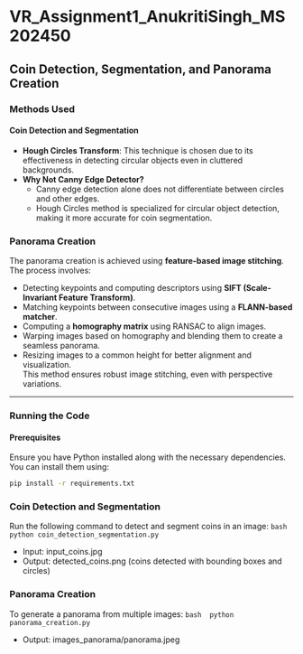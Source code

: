 # **VR_Assignment1_AnukritiSingh_MS202450**  
## **Coin Detection, Segmentation, and Panorama Creation**  

### **Methods Used**  
#### **Coin Detection and Segmentation**  
- **Hough Circles Transform**: This technique is chosen due to its effectiveness in detecting circular objects even in cluttered backgrounds.  
- **Why Not Canny Edge Detector?**  
  - Canny edge detection alone does not differentiate between circles and other edges.  
  - Hough Circles method is specialized for circular object detection, making it more accurate for coin segmentation.  

### **Panorama Creation**  
The panorama creation is achieved using **feature-based image stitching**. The process involves:  
- Detecting keypoints and computing descriptors using **SIFT (Scale-Invariant Feature Transform)**.  
- Matching keypoints between consecutive images using a **FLANN-based matcher**.  
- Computing a **homography matrix** using RANSAC to align images.  
- Warping images based on homography and blending them to create a seamless panorama.  
- Resizing images to a common height for better alignment and visualization.  
This method ensures robust image stitching, even with perspective variations.  

---
### **Running the Code**  
#### **Prerequisites**  
Ensure you have Python installed along with the necessary dependencies. You can install them using:  
```bash
pip install -r requirements.txt
```
### **Coin Detection and Segmentation**
Run the following command to detect and segment coins in an image:
``bash 
python coin_detection_segmentation.py
``
- Input: input_coins.jpg
- Output: detected_coins.png (coins detected with bounding boxes and circles)

### **Panorama Creation**
To generate a panorama from multiple images:
``bash 
python panorama_creation.py
``
- Output: images_panorama/panorama.jpeg